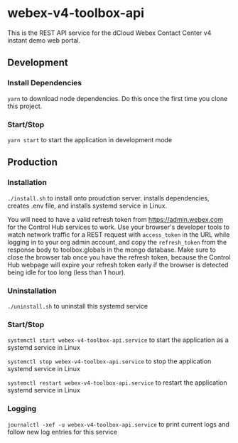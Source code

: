 # webex-v4-toolbox-api
This is the REST API service for the dCloud Webex Contact Center v4 instant demo web portal.

## Development
### Install Dependencies
`yarn` to download node dependencies. 
Do this once the first time you clone this project.

### Start/Stop
`yarn start` to start the application in development mode

## Production

### Installation
`./install.sh` to install onto proudction server. installs dependencies, creates
.env file, and installs systemd service in Linux.

You will need to have a valid refresh token from https://admin.webex.com for
the Control Hub services to work. Use your browser's developer tools to watch
network traffic for a REST request with `access_token` in the URL while logging
in to your org admin account, and copy the `refresh_token` from the response
body to toolbox.globals in the mongo database. Make sure to close the browser
tab once you have the refresh token, because the Control Hub webpage will expire
your refresh token early if the browser is detected being idle for too long 
(less than 1 hour).

### Uninstallation
`./uninstall.sh` to uninstall this systemd service

### Start/Stop

`systemctl start webex-v4-toolbox-api.service` to start the application as a systemd service in Linux

`systemctl stop webex-v4-toolbox-api.service` to stop the application systemd service in Linux

`systemctl restart webex-v4-toolbox-api.service` to restart the application systemd service in Linux

### Logging

`journalctl -xef -u webex-v4-toolbox-api.service` to print current logs and follow new log entries for this service